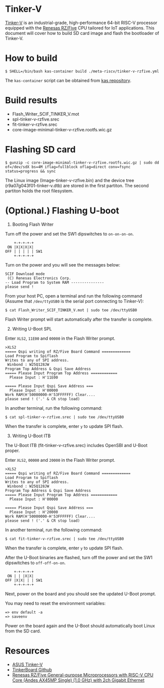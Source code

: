Tinker-V
========

[Tinker-V](https://tinker-board.asus.com/product/tinker-v.html) is an industrial-grade, high-performance 64-bit RISC-V
processor equipped with the [Renesas RZ/Five](https://www.renesas.com/us/en/products/microcontrollers-microprocessors/rz-mpus/rzfive-general-purpose-microprocessors-risc-v-cpu-core-andes-ax45mp-single-10-ghz-2ch-gigabit-ethernet) CPU tailored for IoT
applications. This document will cover how to build SD card image and
flash the bootloader of Tinker-V.

How to build
============

```
$ SHELL=/bin/bash kas-container build ./meta-riscv/tinker-v-rzfive.yml
```

The `kas-container` script can be obtained from
[kas repository](https://github.com/siemens/kas/blob/3.0.2/kas-container).

Build results
=============

- Flash_Writer_SCIF_TINKER_V.mot
- spl-tinker-v-rzfive.srec
- fit-tinker-v-rzfive.srec
- core-image-minimal-tinker-v-rzfive.rootfs.wic.gz


Flashing SD card
================

```
$ gunzip -c core-image-minimal-tinker-v-rzfive.rootfs.wic.gz | sudo dd of=/dev/sdX bs=4M iflag=fullblock oflag=direct conv=fsync status=progress && sync
```

The Linux image (Image-tinker-v-rzfive.bin) and the device tree
(r9a07g043f01-tinker-v.dtb) are stored in the first partiton.
The second partiton holds the root filesystem.

(Optional.) Flashing U-boot
===========================

1. Booting Flash Writer

Turn off the power and set the SW1 dipswitches to `on-on-on-on`.

```
    +-+-+-+-+
 ON |X|X|X|X|
OFF | | | | | SW1
    +-+-+-+-+
```

Turn on the power and you will see the messages below:

```
SCIF Download mode
 (C) Renesas Electronics Corp.
-- Load Program to System RAM ---------------
please send !
```

From your host PC, open a terminal and run the following command
(Assume that `/dev/ttyUSB0` is the serial port connecting to Tinker-V):

```
$ cat Flash_Writer_SCIF_TINKER_V.mot | sudo tee /dev/ttyUSB0
```

Flash Writer prompt will start automatically after the transfer is complete.

2. Writing U-Boot SPL

Enter `XLS2`, `11E00` and `00000` in the Flash Writer prompt.

```
>XLS2
===== Qspi writing of RZ/Five Board Command =============
Load Program to Spiflash
Writes to any of SPI address.
 Winbond : W25Q128JW
Program Top Address & Qspi Save Address
===== Please Input Program Top Address ============
  Please Input : H'11E00
 
===== Please Input Qspi Save Address ===
  Please Input : H'00000
Work RAM(H'50000000-H'53FFFFFF) Clear....
please send ! ('.' & CR stop load)
```

In another terminal, run the following command:

```
$ cat spl-tinker-v-rzfive.srec | sudo tee /dev/ttyUSB0
```

When the transfer is complete, enter `y` to update SPI flash.

3. Writing U-Boot ITB

The U-Boot ITB (fit-tinker-v-rzfive.srec) includes OpenSBI and
U-Boot proper.

Enter `XLS2`, `00000` and `20000` in the Flash Writer prompt.

```
>XLS2
===== Qspi writing of RZ/Five Board Command =============
Load Program to Spiflash
Writes to any of SPI address.
 Winbond : W25Q128JW
Program Top Address & Qspi Save Address 
===== Please Input Program Top Address ============
  Please Input : H'00000
 
===== Please Input Qspi Save Address ===
  Please Input : H'20000
Work RAM(H'50000000-H'53FFFFFF) Clear....
please send ! ('.' & CR stop load)
```

In another terminal, run the following command:

```
$ cat fit-tinker-v-rzfive.srec | sudo tee /dev/ttyUSB0
```

When the transfer is complete, enter `y` to update SPI flash.

After the U-Boot binaries are flashed, turn off the power and set the
SW1 dipswitches to `off-off-on-on`.

```
    +-+-+-+-+
 ON | | |X|X|
OFF |X|X| | | SW1
    +-+-+-+-+
```

Next, power on the board and you should see the updated U-Boot prompt. 

You may need to reset the environment variables:

```
=> env default -a
=> saveenv
```

Power on the board again and the U-Boot should automatically boot Linux from the SD card.

Resources
=========

* [ASUS Tinker-V](https://tinker-board.asus.com/product/tinker-v.html)
* [TinkerBoard Github](https://github.com/TinkerBoard/TinkerBoard/wiki/Tinker-V)
* [Renesas RZ/Five General-purpose Microprocessors with RISC-V CPU Core (Andes AX45MP Single) (1.0 GHz) with 2ch Gigabit Ethernet](https://www.renesas.com/us/en/products/microcontrollers-microprocessors/rz-mpus/rzfive-general-purpose-microprocessors-risc-v-cpu-core-andes-ax45mp-single-10-ghz-2ch-gigabit-ethernet)
